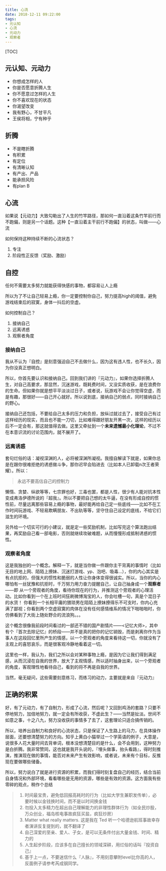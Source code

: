 ```yaml
---
title: 心流
date: 2018-12-11 09:22:00
tags:
- 元认知
- 心流
- 元动力
- 观察者
---
```


[TOC]

## 元认知、元动力

- 你想成怎样的人
- 你是否愿意折腾人生
- 你不愿意过怎样的人生
- 你不喜欢现在的状态
- 你渴望改变
- 我有野心，不甘平凡
- 王侯将相，宁有种乎

## 折腾

- 不是瞎折腾
- 有积累
- 有定位
- 有清晰认知
- 有产出、产品
- 能承担风险
- 有plan B

## 心流

如果说【元动力】大致勾勒出了人生的竹竿路径，那如何一直沿着这条竹竿前行而不跑偏，则是另一个话题。这种【一直沿着主干前行不跑偏】的状态，叫做——心流

如何保持这种持续不断的心流状态？

1. 专注
2. 阶段性正反馈（奖励、激励）

## 自控

任何不需要太多努力就能获得快感的事物，都容易让人上瘾

所以为了不让自己轻易上瘾，你一定要控制你自己，努力提高high的阈值，避免游戏结束后的寂寞，身体一抖后的空虚。

如何控制自己？

1. 接纳自己
2. 远离诱惑
3. 观察者角度

### 接纳自己

我从不认为『自控』是刻意强迫自己不去做什么，因为这有违人性，也不长久，因为你没真正想明白。

所以，你首先要认识和接纳自己。回到我们讲的『元动力』，如果你选择折腾人生，对自己高要求，那显然，沉迷游戏，既耗费时间，又没实质收获，是在浪费你的生命。但如果你就是想平平淡淡过日子，或者说，玩游戏不会让你觉得空虚，而是有趣，那很好——自己开心就好。所以说到底，接纳自己的弱点，同时接纳自己的野心。

接纳自己还包括，不要给自己太多的压力和负担，放纵过就过去了，接受自己有过这样经历的现实，而且也不能一刀切，比如难得跟好朋友开黑一次，这样的经历以后不一定会有，那这就值得去做。这里又牵扯到一个**未来遗憾最小化理论**，不过不在本意识流的讨论范围内，就不展开了。

### 远离诱惑

套句烂俗的话：凝视深渊的人，必将被深渊所凝视。我擅自解读下就是，如果你总是在跟你很难拒绝的诱惑做斗争，那你迟早会陷进去（比如本人已卸载n次王者荣耀）。所以：

> 永远不要高估自己的控制力

懒惰、贪婪、纵欲等等，七宗罪也好，三毒也罢，都是人性，很少有人能对抗本性变成弗洛伊德所说的『超我』。所以不要把自己想的太牛逼，在没有形成自控的惯性前，尽量远离那些容易上瘾的事物，最好能再给自己定一些底线——比如不在工作时间玩游戏、不轻易欺瞒朋友、不出轨等等，坚守住自己设定的底线，不给它们滋生的环境。

另外给一个切实可行的小建议，就是定一些奖励机制，比如写完这个算法跑出结果，再奖励自己看一部电影，否则就继续攻破难题，从而慢慢形成抵制诱惑的惯性。

### 观察者角度

这是我独创的一个概念。解释一下，就是当你做一件跟你主干背离的事情时（比如无目的地上网、陌陌上撩妹、沉迷打游戏、yp、泡吧、吸毒…），你的内心其实是有点抗拒的，但强大的惯性和脆弱的人性让你身体变得很诚实。所以，当你的内心哪怕有一丝犹豫和抗拒时，千万努力用力奋力提醒自己，让自己抽身成一个**观察者**——即 从一个旁观者的角度，看待你现在的行为，并推测这个旁观者的心理活动。比如你看到一个在上班时间狂刷微博淘宝的人，你会吐槽一句，真是个混日子的水货！ 你看到一个长相平庸的猥琐男在陌陌上撩妹撩得乐不可支时，你内心充满了鄙视；你看到两个空虚寂寞的肉体在没有任何感情维系的情况下啪啪啪时，你仿佛看到了大街上随处野合的流浪狗。。。

这个概念很像我前段时间看过的一部还不错的国产剧情片——<记忆大师>，其中有个『首次去除记忆』的桥段——并不是真的把你的记忆销毁，而是剥离你作为当事人在这段回忆里所产生的情感，以一个旁观者的角度来看待这一切，你就没有了主观上的喜怒哀乐，而是很客观冷静地看着这一切。

这里也一样，我认为，我们之所以会对某种事物上瘾，是因为它让我们得到满足感，从而沉浸在自我的世界，放大了主观情感，所以适时抽身出来，以一个旁观者的角度，客观理性地看待自己，看到的将不再是自我的世界。

当然，毫无疑问，这些需要刻意练习，而练习的动力，主要就是来自『元动力』

## 正确的积累

好，有了元动力，有了自制力，形成了心流，然后呢？又回到鸡汤的套路？只要不停地努力，加倍地努力，就一定会有所收获，不虚此生？——当然是扯淡。世间不如意之事，十之八九，努力没收获的事情多了去了，这套理论只适合搞传销的。

所以，培养出自制力和良好的心流状态，只是保证了人生路上的马力，在具体操作层面，还要想清楚努力的方向。知乎上黄白小猫举过一个学英语的例子，大意是，说很多人花大量时间去背单词，根本没想清楚目的是什么，会不会用到，这种努力是白折腾。我非常赞同，这也就是我开头说的，『埋头做事，抬头看路』，得时刻推演，推演现在做的事情，能否对未来产生有效影响，或者说，未来有个目标，反推现在要做哪些储备。

所以，努力说白了就是进行资源的积累，而我们得时刻复盘自己的经历，结合当前自身情况和外部环境，看看哪些是无用的资源，哪些是有效的资源。这方面我有些零碎的观点，稍作个总结

> 1. 时间最宝贵，避免低回报高耗时的行为（比如大学生兼职发传单），必要时候以金钱换时间，而不是以时间换金钱
> 2. 勿投入太多精力在超出自己理解能力的非理性群体行为（如全民炒股，万众创业，福岛核电事故疯狂买盐，疯狂炒房）
> 3. Matter what really matters. 这是我在 Ted 听一个哈德逊航班事故幸存者演讲反复提到的，就不翻译了
> 4. 自己深爱的至亲、爱人、子女，是可以无条件付出大量金钱、时间、精力的
> 5. 人生起步阶段，应该多在自己擅长的领域深耕，用烂俗的话叫『投资自己』
> 6. 基于上一点，不要迷信什么『人脉』，不用刻意攀附level比你高的人，反面例子请参考芮成钢同学。







